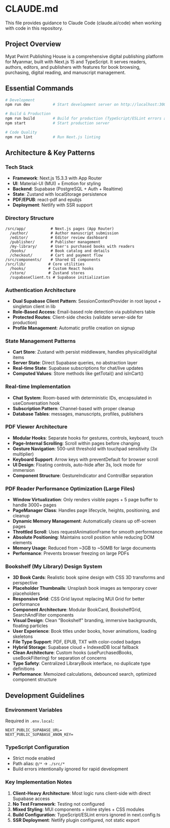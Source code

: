 # CLAUDE.md

This file provides guidance to Claude Code (claude.ai/code) when working with code in this repository.

## Project Overview

Myat Pwint Publishing House is a comprehensive digital publishing platform for Myanmar, built with Next.js 15 and TypeScript. It serves readers, authors, editors, and publishers with features for book browsing, purchasing, digital reading, and manuscript management.

## Essential Commands

```bash
# Development
npm run dev          # Start development server on http://localhost:3000

# Build & Production
npm run build        # Build for production (TypeScript/ESLint errors are ignored)
npm start            # Start production server

# Code Quality
npm run lint         # Run Next.js linting
```

## Architecture & Key Patterns

### Tech Stack
- **Framework**: Next.js 15.3.3 with App Router
- **UI**: Material-UI (MUI) + Emotion for styling
- **Backend**: Supabase (PostgreSQL + Auth + Realtime)
- **State**: Zustand with localStorage persistence
- **PDF/EPUB**: react-pdf and epubjs
- **Deployment**: Netlify with SSR support

### Directory Structure
```
/src/app/           # Next.js pages (App Router)
  /author/          # Author manuscript submission
  /editor/          # Editor review dashboard
  /publisher/       # Publisher management
  /my-library/      # User's purchased books with readers
  /books/           # Book catalog and details
  /checkout/        # Cart and payment flow
/src/components/    # Shared UI components
/src/lib/          # Core utilities
  /hooks/          # Custom React hooks
  /store/          # Zustand stores
  /supabaseClient.ts # Supabase initialization
```

### Authentication Architecture
- **Dual Supabase Client Pattern**: SessionContextProvider in root layout + singleton client in lib
- **Role-Based Access**: Email-based role detection via publishers table
- **Protected Routes**: Client-side checks (validate server-side for production)
- **Profile Management**: Automatic profile creation on signup

### State Management Patterns
- **Cart Store**: Zustand with persist middleware, handles physical/digital items
- **Server State**: Direct Supabase queries, no abstraction layer
- **Real-time State**: Supabase subscriptions for chat/live updates
- **Computed Values**: Store methods like getTotal() and isInCart()

### Real-time Implementation
- **Chat System**: Room-based with deterministic IDs, encapsulated in useConversation hook
- **Subscription Pattern**: Channel-based with proper cleanup
- **Database Tables**: messages, manuscripts, profiles, publishers

### PDF Viewer Architecture
- **Modular Hooks**: Separate hooks for gestures, controls, keyboard, touch
- **Page-Internal Scrolling**: Scroll within pages before changing
- **Gesture Navigation**: 500-unit threshold with touchpad sensitivity (3x multiplier)
- **Keyboard Support**: Arrow keys with preventDefault for browser scroll
- **UI Design**: Floating controls, auto-hide after 3s, lock mode for immersion
- **Component Structure**: GestureIndicator and ControlBar separation

### PDF Reader Performance Optimization (Large Files)
- **Window Virtualization**: Only renders visible pages + 5 page buffer to handle 3000+ pages
- **PageManager Class**: Handles page lifecycle, heights, positioning, and cleanup
- **Dynamic Memory Management**: Automatically cleans up off-screen pages
- **Throttled Scroll**: Uses requestAnimationFrame for smooth performance
- **Absolute Positioning**: Maintains scroll position while reducing DOM elements
- **Memory Usage**: Reduced from ~3GB to ~50MB for large documents
- **Performance**: Prevents browser freezing on large PDFs

### Bookshelf (My Library) Design System
- **3D Book Cards**: Realistic book spine design with CSS 3D transforms and perspective
- **Placeholder Thumbnails**: Unsplash book images as temporary cover placeholders
- **Responsive Grid**: CSS Grid layout replacing MUI Grid for better performance
- **Component Architecture**: Modular BookCard, BookshelfGrid, SearchAndFilter components
- **Visual Design**: Clean "Bookshelf" branding, immersive backgrounds, floating particles
- **User Experience**: Book titles under books, hover animations, loading skeletons
- **File Type Support**: PDF, EPUB, TXT with color-coded badges
- **Hybrid Storage**: Supabase cloud + IndexedDB local fallback
- **Clean Architecture**: Custom hooks (usePurchasedBooks, useBookFiltering) for separation of concerns
- **Type Safety**: Centralized LibraryBook interface, no duplicate type definitions
- **Performance**: Memoized calculations, debounced search, optimized component structure

## Development Guidelines

### Environment Variables
Required in `.env.local`:
```
NEXT_PUBLIC_SUPABASE_URL=
NEXT_PUBLIC_SUPABASE_ANON_KEY=
```

### TypeScript Configuration
- Strict mode enabled
- Path alias: `@/*` → `./src/*`
- Build errors intentionally ignored for rapid development

### Key Implementation Notes
1. **Client-Heavy Architecture**: Most logic runs client-side with direct Supabase access
2. **No Test Framework**: Testing not configured
3. **Mixed Styling**: MUI components + inline styles + CSS modules
4. **Build Configuration**: TypeScript/ESLint errors ignored in next.config.ts
5. **SSR Deployment**: Netlify plugin configured, not static export